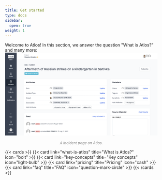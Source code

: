 ```yaml
---
title: Get started
type: docs
sidebar:
  open: true
weight: 1
---
```


Welcome to Atlos! In this section, we answer the question "What is Atlos?" and many more:
![An incident page on Atlos.](index.png)
<p style="text-align: center; margin: 0px; color: grey; font-size:12px;"><i>A incident page on Atlos.</i></p>


{{< cards >}} 
{{< card link="what-is-atlos" title="What is Atlos?" icon="bolt" >}} 
{{< card link="key-concepts" title="Key concepts" icon="light-bulb" >}} 
{{< card link="pricing" title="Pricing" icon="cash" >}} 
{{< card link="faq" title="FAQ" icon="question-mark-circle" >}} 
{{< /cards >}}

